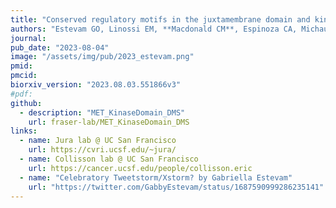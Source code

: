 ```yaml
---
title: "Conserved regulatory motifs in the juxtamembrane domain and kinase N-lobe revealed through deep mutational scanning of the MET receptor tyrosine kinase domain"
authors: "Estevam GO, Linossi EM, **Macdonald CM**, Espinoza CA, Michaud JM, Coyote-Maestas W, Collisson EA, Jura N, Fraser JS"
journal:
pub_date: "2023-08-04"
image: "/assets/img/pub/2023_estevam.png"
pmid:
pmcid:
biorxiv_version: "2023.08.03.551866v3"
#pdf:
github:
  - description: "MET_KinaseDomain_DMS"
    url: fraser-lab/MET_KinaseDomain_DMS
links:
  - name: Jura lab @ UC San Francisco
    url: https://cvri.ucsf.edu/~jura/
  - name: Collisson lab @ UC San Francisco
    url: https://cancer.ucsf.edu/people/collisson.eric
  - name: "Celebratory Tweetstorm/Xstorm? by Gabriella Estevam"
    url: "https://twitter.com/GabbyEstevam/status/1687590999286235141"
---
```

